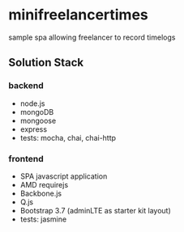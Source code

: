# minifreelancertimes
sample spa allowing freelancer to record timelogs

## Solution Stack
### backend
* node.js
* mongoDB
* mongoose
* express
* tests: mocha, chai, chai-http 

### frontend
* SPA javascript application
* AMD requirejs
* Backbone.js
* Q.js
* Bootstrap 3.7 (adminLTE as starter kit layout)
* tests: jasmine

